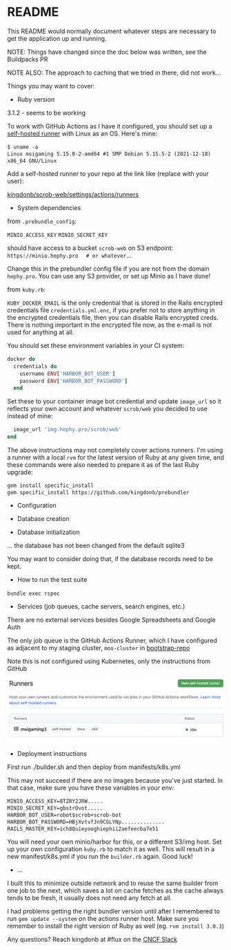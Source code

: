 # README

This README would normally document whatever steps are necessary to get the
application up and running.

NOTE: Things have changed since the doc below was written, see the Buildpacks PR

NOTE ALSO: The approach to caching that we tried in there, did not work...

Things you may want to cover:

* Ruby version

3.1.2 - seems to be working

To work with GitHub Actions as I have it configured, you should set up a
[self-hosted runner](https://docs.github.com/en/actions/hosting-your-own-runners/about-self-hosted-runners)
with Linux as an OS. Here's mine:

```
$ uname -a
Linux msigaming 5.15.0-2-amd64 #1 SMP Debian 5.15.5-2 (2021-12-18) x86_64 GNU/Linux
```

Add a self-hosted runner to your repo at the link like (replace with your user):

[kingdonb/scrob-web/settings/actions/runners](https://github.com/kingdonb/scrob-web/settings/actions/runners)

* System dependencies

from `.prebundle_config`:

`MINIO_ACCESS_KEY`
`MINIO_SECRET_KEY`

should have access to a bucket `scrob-web` on S3 endpoint:
`https://minio.hephy.pro` `  # or whatever`...

Change this in the prebundler config file if you are not from the domain
`hephy.pro`.  You can use any S3 provider, or set up Minio as I have done!

from `kuby.rb`:

`KUBY_DOCKER_EMAIL` is the only credential that is stored in the Rails
encrypted credentials file `credentials.yml.enc`, if you prefer not to store
anything in the encrypted credentials file, then you can disable Rails
encrypted creds. There is nothing important in the encrypted file now, as the
e-mail is not used for anything at all.

You should set these environment variables in your CI system:

```ruby
docker do
  credentials do
    username ENV['HARBOR_BOT_USER']
    password ENV['HARBOR_BOT_PASSWORD']
  end
```

Set these to your container image bot credential and update `image_url` so it reflects your own account and whatever `scrob/web` you decided to use instead of mine:

```ruby
  image_url 'img.hephy.pro/scrob/web'
end
```

The above instructions may not completely cover actions runners. I'm using a runner with a local `rvm` for the latest version of Ruby at any given time, and these commands were also needed to prepare it as of the last Ruby upgrade:

```
gem install specific_install
gem specific_install https://github.com/kingdonb/prebundler
```

* Configuration

* Database creation

* Database initialization

... the database has not been changed from the default sqlite3

You may want to consider doing that, if the database records need to be kept.

* How to run the test suite

`bundle exec rspec`

* Services (job queues, cache servers, search engines, etc.)

There are no external services besides Google Spreadsheets and Google Auth

The only job queue is the GitHub Actions Runner, which I have configured as
adjacent to my staging cluster, `moo-cluster` in [bootstrap-repo][]

Note this is not configured using Kubernetes, only the instructions from GitHub

![msigaming3 the Self-Hosted Runner](/assets/images/hosted-runner-msigaming3.png)

* Deployment instructions

First run ./builder.sh and then deploy from manifests/k8s.yml

This may not succeed if there are no images because you've just started. In that case,
make sure you have these variables in your env:

```
MINIO_ACCESS_KEY=8TZRY2JRW.....
MINIO_SECRET_KEY=gbstrOvot.....
HARBOR_BOT_USER=robot$scrob+scrob-bot
HARBOR_BOT_PASSWORD=HBjXvtvfJn9CGLYNp..............
RAILS_MASTER_KEY=ich8Quieyooghiephii2aefeecba7e51
```

You will need your own minio/harbor for this, or a different S3/img host. Set
up your own configuration `kuby.rb` to match it as well. This will result in a
new manifest/k8s.yml if you run the `builder.rb` again. Good luck!

* ...

I built this to minimize outside network and to reuse the same builder from one
job to the next, which saves a lot on cache fetches as the cache always tends
to be fresh, it usually does not need any fetch at all.

I had problems getting the right bundler version until after I remembered to
run `gem update --system` on the actions runner host. Make sure you remember to
install the right version of Ruby as well (eg. `rvm install 3.0.3`)

Any questions? Reach kingdonb at #flux on the [CNCF Slack][flux-on-cncf-slack]

[bootstrap-repo]: https://github.com/kingdonb/bootstrap-repo/tree/staging
[flux-on-cncf-slack]: https://cloud-native.slack.com/channels/flux
